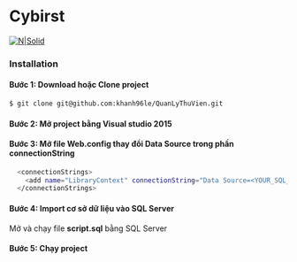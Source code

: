 # Cybirst 

[![N|Solid](https://cldup.com/dTxpPi9lDf.thumb.png)](https://nodesource.com/products/nsolid)

### Installation

#### Bước 1: Download hoặc Clone project
```sh
$ git clone git@github.com:khanh96le/QuanLyThuVien.git
```
#### Bước 2: Mở project bằng Visual studio 2015

#### Bước 3: Mở file **Web.config** thay đổi Data Source trong phần **connectionString**
```sh
  <connectionStrings>
    <add name="LibraryContext" connectionString="Data Source=<YOUR_SQL_SERVER>;Initial Catalog=QuanLyThuVien;Integrated Security=SSPI;" providerName="System.Data.SqlClient" />
  </connectionStrings>
```

#### Bước 4: Import cơ sở dữ liệu vào SQL Server

Mở và chạy file **script.sql** bằng SQL Server

#### Bước 5: Chạy project